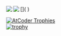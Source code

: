 [](
<a href="https://github.com/anuraghazra/github-readme-stats">
  <img align="left" src="https://github-readme-stats.vercel.app/api?username=7csc&count_private=true&show_icons=true&theme=tokyonight" />
</a>
)
<a href="https://github.com/anuraghazra/github-readme-stats">
  <img align="left" src="https://github-readme-stats.vercel.app/api/top-langs/?username=7csc"/>
</a>
  
[![AtCoder Trophies](https://atcoder-trophies.vercel.app/api/v1/atcoder?username=c7csc&theme=monokai)](https://github.com/KATO-Hiro/AtCoderTrophies)  
[![trophy](https://github-profile-trophy.vercel.app/?username=7csc)](https://github.com/7csc/github-profile-trophy)
